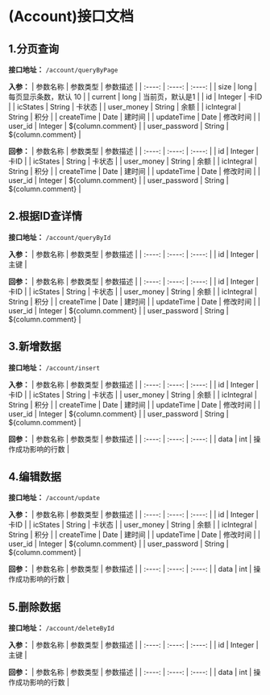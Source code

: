 <!-- @Author DavidNan -->
<!-- @Date 2023-04-19 13:26:02 -->

(Account)接口文档
===

1.分页查询
---
**接口地址：**
`/account/queryByPage`

**入参：**
| 参数名称 | 参数类型 | 参数描述 | | :----: | :----: | :----: | | size | long | 每页显示条数，默认 10 | | current | long | 当前页，默认是1 | | id |
Integer | 卡ID | | icStates | String | 卡状态 | | user_money | String | 余额 | | icIntegral | String | 积分 | | createTime |
Date | 建时间 | | updateTime | Date | 修改时间 | | user_id | Integer | ${column.comment} | | user_password | String |
${column.comment} |

**回参：**
| 参数名称 | 参数类型 | 参数描述 | | :----: | :----: | :----: | | id | Integer | 卡ID | | icStates | String | 卡状态 | | user_money |
String | 余额 | | icIntegral | String | 积分 | | createTime | Date | 建时间 | | updateTime | Date | 修改时间 | | user_id | Integer
| ${column.comment} | | user_password | String | ${column.comment} |



2.根据ID查详情
---
**接口地址：**
`/account/queryById`

**入参：**
| 参数名称 | 参数类型 | 参数描述 | | :----: | :----: | :----: | | id | Integer | 主键 |

**回参：**
| 参数名称 | 参数类型 | 参数描述 | | :----: | :----: | :----: | | id | Integer | 卡ID | | icStates | String | 卡状态 | | user_money |
String | 余额 | | icIntegral | String | 积分 | | createTime | Date | 建时间 | | updateTime | Date | 修改时间 | | user_id | Integer
| ${column.comment} | | user_password | String | ${column.comment} |



3.新增数据
---
**接口地址：**
`/account/insert`

**入参：**
| 参数名称 | 参数类型 | 参数描述 | | :----: | :----: | :----: | | id | Integer | 卡ID | | icStates | String | 卡状态 | | user_money |
String | 余额 | | icIntegral | String | 积分 | | createTime | Date | 建时间 | | updateTime | Date | 修改时间 | | user_id | Integer
| ${column.comment} | | user_password | String | ${column.comment} |

**回参：**
| 参数名称 | 参数类型 | 参数描述 | | :----: | :----: | :----: | | data | int | 操作成功影响的行数 |

4.编辑数据
---
**接口地址：**
`/account/update`

**入参：**
| 参数名称 | 参数类型 | 参数描述 | | :----: | :----: | :----: | | id | Integer | 卡ID | | icStates | String | 卡状态 | | user_money |
String | 余额 | | icIntegral | String | 积分 | | createTime | Date | 建时间 | | updateTime | Date | 修改时间 | | user_id | Integer
| ${column.comment} | | user_password | String | ${column.comment} |

**回参：**
| 参数名称 | 参数类型 | 参数描述 | | :----: | :----: | :----: | | data | int | 操作成功影响的行数 |

5.删除数据
---
**接口地址：**
`/account/deleteById`

**入参：**
| 参数名称 | 参数类型 | 参数描述 | | :----: | :----: | :----: | | id | Integer | 主键 |

**回参：**
| 参数名称 | 参数类型 | 参数描述 | | :----: | :----: | :----: | | data | int | 操作成功影响的行数 | 
